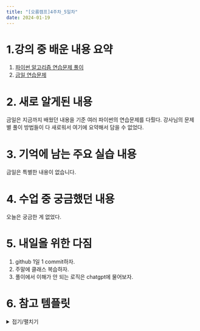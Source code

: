 ```yaml
---
title: "[오름캠프]4주차_5일차"
date: 2024-01-19
---
```


# 1.강의 중 배운 내용 요약  

1. [파이썬 알고리즘 연습문제 풀이](https://colab.research.google.com/drive/1_dRvxIO2kR-BH9CcLsMowAz0JHIfKShO?usp=sharing)
2. [금일 연습문제](https://colab.research.google.com/drive/1TLvpMOJKXOfB6oQZpktEBpzPWHKru8k4?usp=sharing)

# 2. 새로 알게된 내용

금일은 지금까지 배웠던 내용을 기준 여러 파이썬의 연습문제를 다뤘다. 
강사님의 문제 별 풀이 방법들이 다 새로워서 여기에 요약해서 담을 수 없었다.

# 3. 기억에 남는 주요 실습 내용

금일은 특별한 내용이 없습니다.

# 4. 수업 중 궁금했던 내용
오늘은 궁금한 게 없었다. 

# 5. 내일을 위한 다짐
1. github 1일 1 commit하자.
2. 주말에 클래스 복습하자.
3. 풀이에서 이해가 안 되는 로직은 chatgpt에 물어보자.

# 6. 참고 템플릿

<details close>
<summary>접기/펼치기</summary>
<div markdown="1">
    
    [오늘 강의 요약 정리] - 오늘 어떤 것을 배웠나요?

    [오늘의 발견] - 오늘 배웠던 것 중에 처음 알았던 것은 어떤 것이 있었나요?

    [오늘의 실습] - 실습때 했던 코드를 첨부하는 것을 추천드립니다.

    [오늘의 질문] - 이해가 가지 않았다던가? 추가적으로 궁금한 것을 정리해보세요.

    [오늘의 복습] - 남은 시간 동안 어떻게 복습할 것인지?

    [내일을 위한 다짐] - 개인적인 피드백을 적어보고, 중간에 마음이 꺾이지 않기 위해 나의 다짐을 적어보고, 오늘을 정리해봅시다.

</div>
</details>
